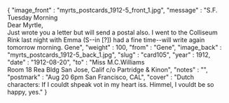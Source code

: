 {
  "image_front" : "myrts_postcards_1912-5_front_1.jpg",
  "message" : "S.F. Tuesday Morning<br>Dear Myrtle,<br>Just wrote you a letter but will send a postal also. I went to the Colliseum Rink last night with Emma (S--in [?]) had a fine time--will write again tomorrow morning. Gene",
  "weight" : 100,
  "from" : "Gene",
  "image_back" : "myrts_postcards_1912-5_back_1.jpg",
  "slug" : "card105",
  "year" : 1912,
  "date" : "1912-08-20",
  "to" : "Miss M.C.Williams<br> Room 18 Rea Bldg San Jose, Calif c/o Partridge & Kinon",
  "notes" : "",
  "postmark" : "Aug 20 6pm San Francisco, CAL",
  "cover" : "Dutch characters: If I couldt shpeak vot in my heart iss. Himmel, I vouldt be so happy, yes."
}
